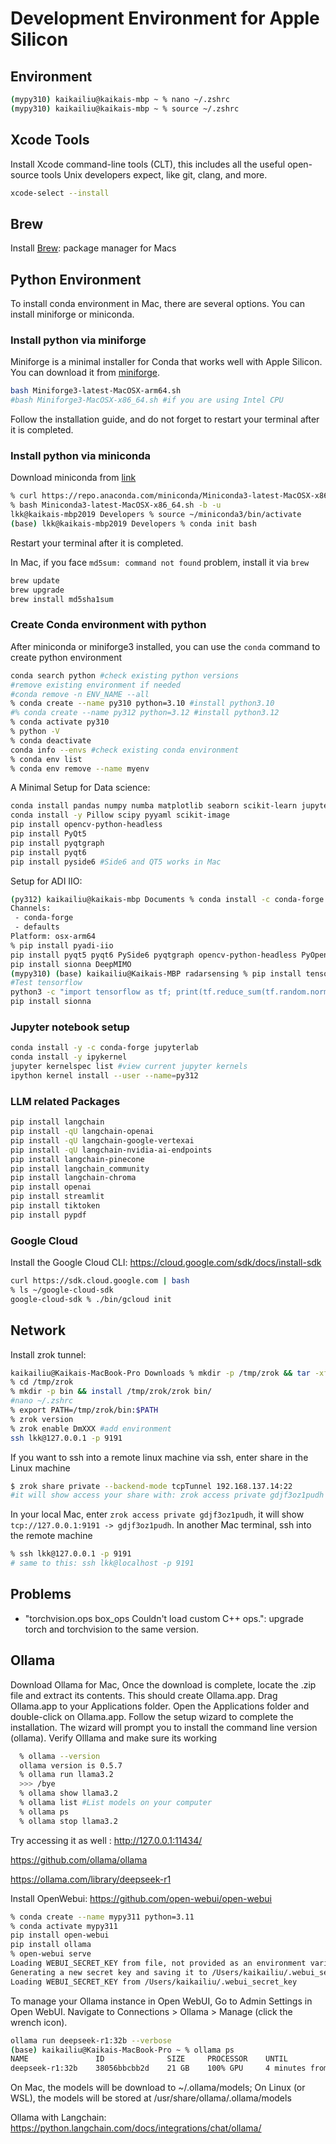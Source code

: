 # Development Environment for Apple Silicon

## Environment
```bash
(mypy310) kaikailiu@kaikais-mbp ~ % nano ~/.zshrc
(mypy310) kaikailiu@kaikais-mbp ~ % source ~/.zshrc
```

## Xcode Tools
Install Xcode command-line tools (CLT), this includes all the useful open-source tools Unix developers expect, like git, clang, and more.
```bash
xcode-select --install
```

## Brew
Install [Brew](https://brew.sh/): package manager for Macs

## Python Environment
To install conda environment in Mac, there are several options. You can install miniforge or miniconda.

### Install python via miniforge

Miniforge is a minimal installer for Conda that works well with Apple Silicon. You can download it from [miniforge](https://github.com/conda-forge/miniforge).

```bash
bash Miniforge3-latest-MacOSX-arm64.sh
#bash Miniforge3-MacOSX-x86_64.sh #if you are using Intel CPU
```

Follow the installation guide, and do not forget to restart your terminal after it is completed.

### Install python via miniconda
Download miniconda from [link](https://docs.anaconda.com/miniconda/)

```bash
% curl https://repo.anaconda.com/miniconda/Miniconda3-latest-MacOSX-x86_64.sh -o Miniconda3-latest-MacOSX-x86_64.sh
% bash Miniconda3-latest-MacOSX-x86_64.sh -b -u
lkk@kaikais-mbp2019 Developers % source ~/miniconda3/bin/activate
(base) lkk@kaikais-mbp2019 Developers % conda init bash
```
Restart your terminal after it is completed.

In Mac, if you face `md5sum: command not found` problem, install it via `brew`
```bash
brew update
brew upgrade
brew install md5sha1sum
```

### Create Conda environment with python 
After miniconda or miniforge3 installed, you can use the `conda` command to create python environment
```bash
conda search python #check existing python versions
#remove existing environment if needed
#conda remove -n ENV_NAME --all
% conda create --name py310 python=3.10 #install python3.10
#% conda create --name py312 python=3.12 #install python3.12
% conda activate py310
% python -V
% conda deactivate 
conda info --envs #check existing conda environment
% conda env list
% conda env remove --name myenv
```

A Minimal Setup for Data science:
```bash
conda install pandas numpy numba matplotlib seaborn scikit-learn jupyter
conda install -y Pillow scipy pyyaml scikit-image 
pip install opencv-python-headless
pip install PyQt5
pip install pyqtgraph
pip install pyqt6
pip install pyside6 #Side6 and QT5 works in Mac
```

Setup for ADI IIO:
```bash
(py312) kaikailiu@kaikais-mbp Documents % conda install -c conda-forge pylibiio
Channels:
 - conda-forge
 - defaults
Platform: osx-arm64
% pip install pyadi-iio
pip install pyqt5 pyqt6 PySide6 pyqtgraph opencv-python-headless PyOpenGL PyOpenGL_accelerate pyopengl
pip install sionna DeepMIMO
(mypy310) (base) kaikailiu@Kaikais-MBP radarsensing % pip install tensorflow==2.14.0
#Test tensorflow
python3 -c "import tensorflow as tf; print(tf.reduce_sum(tf.random.normal([1000, 1000])))"
pip install sionna
```

### Jupyter notebook setup
```bash
conda install -y -c conda-forge jupyterlab
conda install -y ipykernel
jupyter kernelspec list #view current jupyter kernels
ipython kernel install --user --name=py312
```

### LLM related Packages
```bash
pip install langchain
pip install -qU langchain-openai
pip install -qU langchain-google-vertexai
pip install -qU langchain-nvidia-ai-endpoints
pip install langchain-pinecone
pip install langchain_community
pip install langchain-chroma
pip install openai
pip install streamlit
pip install tiktoken
pip install pypdf
```
### Google Cloud
Install the Google Cloud CLI: https://cloud.google.com/sdk/docs/install-sdk
```bash
curl https://sdk.cloud.google.com | bash
% ls ~/google-cloud-sdk
google-cloud-sdk % ./bin/gcloud init
```

## Network
Install zrok tunnel:
```bash
kaikailiu@Kaikais-MacBook-Pro Downloads % mkdir -p /tmp/zrok && tar -xf ./zrok_0.4.39_darwin_arm64.tar.gz -C /tmp/zrok
% cd /tmp/zrok
% mkdir -p bin && install /tmp/zrok/zrok bin/
#nano ~/.zshrc
% export PATH=/tmp/zrok/bin:$PATH
% zrok version
% zrok enable DmXXX #add environment
ssh lkk@127.0.0.1 -p 9191
```

If you want to ssh into a remote linux machine via ssh, enter share in the Linux machine
```bash
$ zrok share private --backend-mode tcpTunnel 192.168.137.14:22
#it will show access your share with: zrok access private gdjf3oz1pudh
```

In your local Mac, enter `zrok access private gdjf3oz1pudh`, it will show `tcp://127.0.0.1:9191 -> gdjf3oz1pudh`. In another Mac terminal, ssh into the remote machine
```bash
% ssh lkk@127.0.0.1 -p 9191
# same to this: ssh lkk@localhost -p 9191
```

## Problems
* "torchvision.ops box_ops Couldn't load custom C++ ops.": upgrade torch and torchvision to the same version.

## Ollama
Download Ollama for Mac, Once the download is complete, locate the .zip file and extract its contents. This should create Ollama.app. Drag Ollama.app to your Applications folder. Open the Applications folder and double-click on Ollama.app. Follow the setup wizard to complete the installation. The wizard will prompt you to install the command line version (ollama). Verify Olllama and make sure its working
```bash
  % ollama --version
  ollama version is 0.5.7
  % ollama run llama3.2
  >>> /bye
  % ollama show llama3.2
  % ollama list #List models on your computer
  % ollama ps
  % ollama stop llama3.2
```

Try accessing it as well : http://127.0.0.1:11434/

https://github.com/ollama/ollama

https://ollama.com/library/deepseek-r1

Install OpenWebui: https://github.com/open-webui/open-webui
```bash
% conda create --name mypy311 python=3.11
% conda activate mypy311
pip install open-webui
pip install ollama
% open-webui serve                   
Loading WEBUI_SECRET_KEY from file, not provided as an environment variable.
Generating a new secret key and saving it to /Users/kaikailiu/.webui_secret_key
Loading WEBUI_SECRET_KEY from /Users/kaikailiu/.webui_secret_key
```

To manage your Ollama instance in Open WebUI, Go to Admin Settings in Open WebUI. Navigate to Connections > Ollama > Manage (click the wrench icon).

```bash
ollama run deepseek-r1:32b --verbose
(base) kaikailiu@Kaikais-MacBook-Pro ~ % ollama ps                 
NAME               ID              SIZE     PROCESSOR    UNTIL              
deepseek-r1:32b    38056bbcbb2d    21 GB    100% GPU     4 minutes from now
```

On Mac, the models will be download to ~/.ollama/models; On Linux (or WSL), the models will be stored at /usr/share/ollama/.ollama/models

Ollama with Langchain: https://python.langchain.com/docs/integrations/chat/ollama/